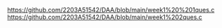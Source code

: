 https://github.com/2203A51542/DAA/blob/main/week1%20%201ques.c
https://github.com/2203A51542/DAA/blob/main/week1%202ques.c
